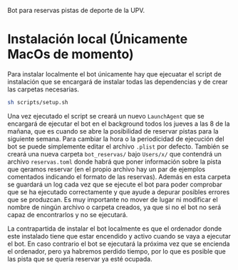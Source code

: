 Bot para reservas pistas de deporte de la UPV.

# Instalación local (Únicamente MacOs de momento)

Para instalar localmente el bot únicamente hay que ejecuatar el script de instalación que se encargará de instalar todas las dependencias y de crear las carpetas necesarias.

```bash
sh scripts/setup.sh
```

Una vez ejecutado el script se creará un nuevo `LaunchAgent` que se encargará de ejecutar el bot en el background todos los jueves a las 8 de la mañana, que es cuando se abre la posibilidad de reservar pistas para la siguiente semana. Para cambiar la hora o la periodicidad de ejecución del bot se puede simplemente editar el archivo `.plist` por defecto. También se creará una nueva carpeta `bot_reservas/` bajo `Users/x/` que contendrá un archivo `reservas.toml` donde habrá que poner información sobre la pista que qeramos reservar (en el propio archivo hay un par de ejemplos comentados indicando el formato de las reservas). Además en esta carpeta se guardará un log cada vez que se ejecute el bot para poder comprobar que se ha ejecutado correctamente y que ayude a depurar posibles errores que se produzcan. Es muy importante no mover de lugar ni modificar el nombre de ningún archivo o carpeta creados, ya que si no el bot no será capaz de encontrarlos y no se ejecutará.

La contrapartida de instalar el bot localmente es que el ordenador donde este instalado tiene que estar encendido y activo cuando se vaya a ejecutar el bot. En caso contrario el bot se ejecutará la próxima vez que se encienda el ordenador, pero ya habremos perdido tiempo, por lo que es posible que las pista que se quería reservar ya esté ocupada.
